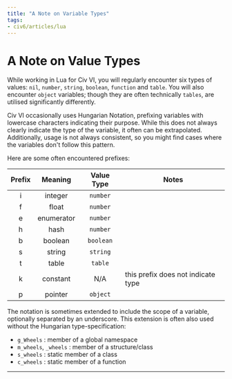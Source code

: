 ```yaml
---
title: "A Note on Variable Types"
tags:
- civ6/articles/lua
---
```

# A Note on Value Types
While working in Lua for Civ VI, you will regularly encounter six types of values: `nil`, `number`, `string`, `boolean`, `function` and `table`. You will also encounter `object` variables; though they are often technically `tables`, are utilised significantly differently.

Civ VI occasionally uses Hungarian Notation, prefixing variables with lowercase characters indicating their purpose. While this does not always clearly indicate the type of the variable, it often can be extrapolated. Additionally, usage is not always consistent, so you might find cases where the variables don't follow this pattern.

Here are some often encountered prefixes:

 | Prefix |  Meaning   | Value Type | Notes                              |
 |:------:|:----------:|:----------:| ---------------------------------- |
 |   i    |  integer   |   `number`   |                                    |
 |   f    |   float    |   `number`   |                                    |
 |   e    | enumerator |   `number`   |                                    |
 |   h    |    hash    |   `number`   |                                    |
 |   b    |  boolean   |  `boolean`   |                                    |
 |   s    |   string   |   `string`   |                                    |
 |   t    |   table    |   `table`    |                                    |
 |   k    |  constant  |    N/A     | this prefix does not indicate type |
 |   p    |  pointer   |   `object`   |                                    |

The notation is sometimes extended to include the scope of a variable, optionally separated by an underscore. This extension is often also used without the Hungarian type-specification: 

-   `g_Wheels` : member of a global namespace
-   `m_wheels`, `_wheels` : member of a structure/class
-   `s_wheels` : static member of a class
-   `c_wheels` : static member of a function

------------
[^1]: This is an article on using Lua in [Civilization 6 ](civ-6/lua/articles/articles-index)
